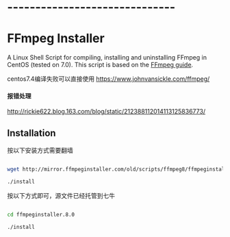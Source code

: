 # ------------------------------



# FFmpeg Installer

A Linux Shell Script for compiling, installing and uninstalling FFmpeg in CentOS (tested on 7.0). This script is based on the [FFmpeg guide](https://trac.ffmpeg.org/wiki/CompilationGuide/Centos).


centos7.4编译失败可以直接使用 https://www.johnvansickle.com/ffmpeg/


#### 报错处理

http://rickie622.blog.163.com/blog/static/212388112014113125836773/



## Installation

按以下安装方式需要翻墙


````sh

wget http://mirror.ffmpeginstaller.com/old/scripts/ffmpeg8/ffmpeginstaller.8.0.tar.gz

./install


````

按以下方式即可，源文件已经托管到七牛
````sh

cd ffmpeginstaller.8.0

./install


````



